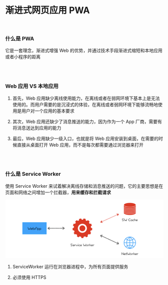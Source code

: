 # 渐进式网页应用 PWA

</br>

### 什么是 PWA

它是一套理念，渐进式增强 Web 的优势，并通过技术手段渐进式缩短和本地应用或者小程序的距离

</br>
</br>

### Web 应用 VS 本地应用

1. 首先，Web 应用缺少离线使用能力，在离线或者在弱网环境下基本上是无法使用的。而用户需要的是沉浸式的体验，在离线或者弱网环境下能够流畅地使用是用户对一个应用的基本要求

2. 其次，Web 应用还缺少了消息推送的能力，因为作为一个 App 厂商，需要有将消息送达到应用的能力

3. 最后，Web 应用缺少一级入口，也就是将 Web 应用安装到桌面，在需要的时候直接从桌面打开 Web 应用，而不是每次都需要通过浏览器来打开

</br>
</br>

### 什么是 Service Worker

使用 Service Worker 来试着解决离线存储和消息推送的问题，它的主要思想是在页面和网络之间增加一个拦截器，**用来缓存和拦截请求**

![image](./img/service-worker.png)

1. ServiceWorker 运行在浏览器进程中，为所有页面提供服务

2. 必须使用 HTTPS

</br>
</br>

